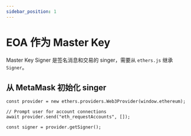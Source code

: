 ```yaml
---
sidebar_position: 1
---
```


# EOA 作为 Master Key

Master Key Signer 是签名消息和交易的 singer，需要从 `ethers.js` 继承 `Signer`。

## 从 MetaMask 初始化 singer

```tsx
const provider = new ethers.providers.Web3Provider(window.ethereum);

// Prompt user for account connections
await provider.send("eth_requestAccounts", []);

const signer = provider.getSigner();
```